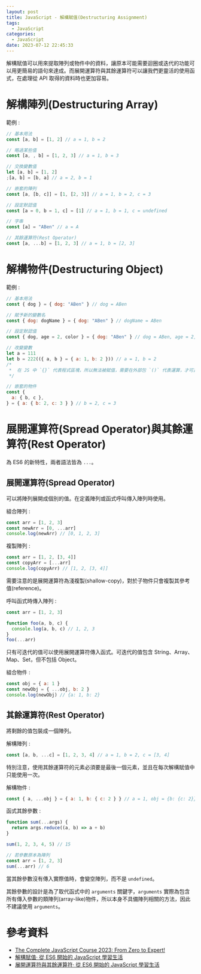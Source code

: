 ```yaml
---
layout: post
title: JavaScript - 解構賦值(Destructuring Assignment)
tags:
  - JavaScript
categories:
  - JavaScript
date: 2023-07-12 22:45:33
---
```


解構賦值可以用來提取陣列或物件中的資料，讓原本可能需要迴圈或迭代的功能可以用更簡易的語句來達成。而展開運算符與其餘運算符可以讓我們更靈活的使用函式，在處理從 API 取得的資料時也更加容易。

<!-- more -->

# 解構陣列(Destructuring Array)

範例 :

```js
// 基本用法
const [a, b] = [1, 2] // a = 1, b = 2

// 略過某些值
const [a, , b] = [1, 2, 3] // a = 1, b = 3

// 交換變數值
let [a, b] = [1, 2]
;[a, b] = [b, a] // a = 2, b = 1

// 嵌套的陣列
const [a, [b, c]] = [1, [2, 3]] // a = 1, b = 2, c = 3

// 設定默認值
const [a = 0, b = 1, c] = [1] // a = 1, b = 1, c = undefined

// 字串
const [a] = "ABen" // a = A

// 其餘運算符(Rest Operator)
const [a, ...b] = [1, 2, 3] // a = 1, b = [2, 3]
```

# 解構物件(Destructuring Object)

範例 :

```js
// 基本用法
const { dog } = { dog: "ABen" } // dog = ABen

// 賦予新的變數名
const { dog: dogName } = { dog: "ABen" } // dogName = ABen

// 設定默認值
const { dog, age = 2, color } = { dog: "ABen" } // dog = ABen, age = 2, color = undefined

// 改變變數
let a = 111
let b = 222(({ a, b } = { a: 1, b: 2 })) // a = 1, b = 2
/*
 *  在 JS 中 `{}` 代表程式區塊，所以無法被賦值，需要在外部包 `()` 代表運算，才可正常執行。
 */

// 嵌套的物件
const {
  a: { b, c },
} = { a: { b: 2, c: 3 } } // b = 2, c = 3
```

# 展開運算符(Spread Operator)與其餘運算符(Rest Operator)

為 ES6 的新特性，兩者語法皆為 `...`。

## 展開運算符(Spread Operator)

可以將陣列展開成個別的值。在定義陣列或函式呼叫傳入陣列時使用。

組合陣列 :

```js
const arr = [1, 2, 3]
const newArr = [0, ...arr]
console.log(newArr) // [0, 1, 2, 3]
```

複製陣列 :

```js
const arr = [1, 2, [3, 4]]
const copyArr = [...arr]
console.log(copyArr) // [1, 2, [3, 4]]
```

需要注意的是展開運算符為淺複製(shallow-copy)，對於子物件只會複製其參考值(reference)。

呼叫函式時傳入陣列 :

```js
const arr = [1, 2, 3]

function foo(a, b, c) {
  console.log(a, b, c) // 1, 2, 3
}
foo(...arr)
```

只有可迭代的值可以使用展開運算符傳入函式。可迭代的值包含 String、Array、Map、Set，但不包括 Object。

組合物件 :

```js
const obj = { a: 1 }
const newObj = { ...obj, b: 2 }
console.log(newObj) // {a: 1, b: 2}
```

## 其餘運算符(Rest Operator)

將剩餘的值包裝成一個陣列。

解構陣列 :

```js
const [a, b, ...c] = [1, 2, 3, 4] // a = 1, b = 2, c = [3, 4]
```

特別注意，使用其餘運算符的元素必須要是最後一個元素，並且在每次解構賦值中只能使用一次。

解構物件 :

```js
const { a, ...obj } = { a: 1, b: { c: 2 } } // a = 1, obj = {b: {c: 2}}
```

函式其餘參數 :

```js
function sum(...args) {
  return args.reduce((a, b) => a + b)
}

sum(1, 2, 3, 4, 5) // 15

// 若參數原本為陣列
const arr = [1, 2, 3]
sum(...arr) // 6
```

當其餘參數沒有傳入實際值時，會變空陣列，而不是 `undefined`。

其餘參數的設計是為了取代函式中的 `arguments` 關鍵字，`arguments` 實際為包含所有傳入參數的類陣列(array-like)物件，所以本身不具備陣列相關的方法，因此不建議使用 `arguments`。

# 參考資料

- [The Complete JavaScript Course 2023: From Zero to Expert!](https://www.udemy.com/course/the-complete-javascript-course/)
- [解構賦值· 從 ES6 開始的 JavaScript 學習生活](https://eyesofkids.gitbooks.io/javascript-start-from-es6/content/part4/destructuring.html)
- [展開運算符與其餘運算符· 從 ES6 開始的 JavaScript 學習生活](https://eyesofkids.gitbooks.io/javascript-start-from-es6/content/part4/rest_spread.html)
